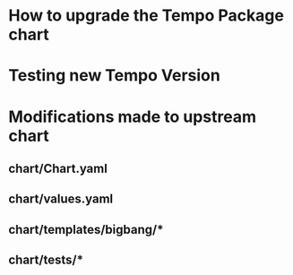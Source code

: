 # How to upgrade the Tempo Package chart


# Testing new Tempo Version


# Modifications made to upstream chart

## chart/Chart.yaml

## chart/values.yaml

## chart/templates/bigbang/*

## chart/tests/*